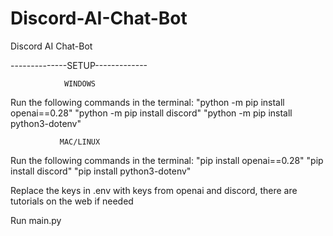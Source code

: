 # Discord-AI-Chat-Bot
Discord AI Chat-Bot

--------------SETUP-------------


                WINDOWS
 Run the following commands in the terminal:
      "python -m pip install openai==0.28"
      "python -m pip install discord"
      "python -m pip install python3-dotenv"



               MAC/LINUX
 Run the following commands in the terminal:
        "pip install openai==0.28"
        "pip install discord"
        "pip install python3-dotenv"


 Replace the keys in .env with keys from openai and discord, there are tutorials on the web if needed


 Run main.py
